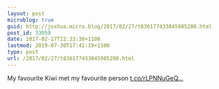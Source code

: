 ```yaml
---
layout: post
microblog: true
guid: http://joshua.micro.blog/2017/02/27/t836177433845985280.html
post_id: 33959
date: 2017-02-27T22:33:30+1100
lastmod: 2019-07-30T17:41:19+1100
type: post
url: /2017/02/27/t836177433845985280.html
---
```

My favourite Kiwi met my favourite person [t.co/rLPNNuGeQ...](https://t.co/rLPNNuGeQ3)
